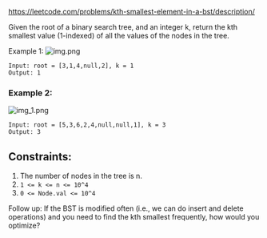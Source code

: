 https://leetcode.com/problems/kth-smallest-element-in-a-bst/description/

Given the root of a binary search tree, and an integer k, return the kth smallest value (1-indexed) of all the values of the nodes in the tree.

Example 1:
![img.png](img.png)
```text
Input: root = [3,1,4,null,2], k = 1
Output: 1
```

### Example 2:
![img_1.png](img_1.png)
```text
Input: root = [5,3,6,2,4,null,null,1], k = 3
Output: 3
```

## Constraints:
1. The number of nodes in the tree is n.
1. `1 <= k <= n <= 10^4`
1. `0 <= Node.val <= 10^4`

Follow up: If the BST is modified often (i.e., we can do insert and delete operations) and you need to find the kth smallest frequently, how would you optimize?